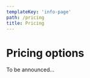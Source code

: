 ```yaml
---
templateKey: 'info-page'
path: /pricing
title: Pricing
---
```


# Pricing options

To be announced...
